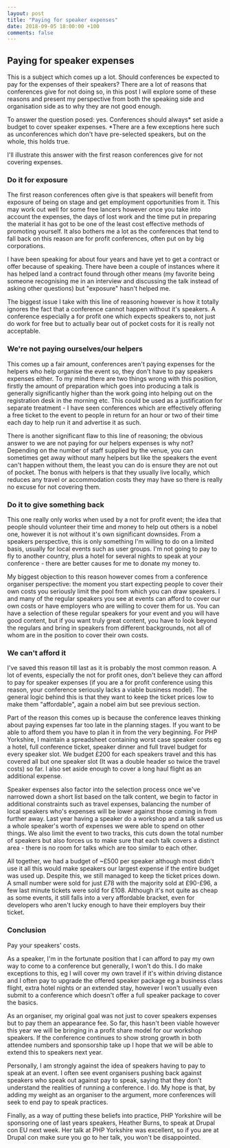 ```yaml
---
layout: post
title: "Paying for speaker expenses"
date: 2018-09-05 18:00:00 +100
comments: false
---
```


## Paying for speaker expenses

<!--excerpt-start-->

This is a subject which comes up a lot. Should conferences be expected to pay for 
the expenses of their speakers? There are a lot of reasons that conferences give
for not doing so, in this post I will explore some of these reasons and present 
my perspective from both the speaking side and organisation side as to why they 
are not good enough. 

<!--excerpt-end-->

To answer the question posed: yes. Conferences should always* set aside a budget to
cover speaker expenses. *There are a few exceptions here such as unconferences which
don't have pre-selected speakers, but on the whole, this holds true. 

I'll illustrate this answer with the first reason conferences give for not covering
expenses.

### Do it for exposure

The first reason conferences often give is that speakers will benefit from exposure
of being on stage and get employment opportunities from it. This may work out well 
for some free lancers however once you take into account the expenses, the days of 
lost work and the time put in preparing the material it has got to be one of the 
least cost effective methods of promoting yourself. It also bothers me a lot as the
conferences that tend to fall back on this reason are for profit conferences, often
put on by big corporations.

I have been speaking for about four years and have yet to get a contract or offer
because of speaking. There have been a couple of instances where it has helped land
a contract found through other means (my favorite being someone recognising me in
an interview and discussing the talk instead of asking other questions) but "exposure"
hasn't helped me. 

The biggest issue I take with this line of reasoning however is how it totally 
ignores the fact that a conference cannot happen without it's speakers. A conference
especially a for profit one which expects speakers to, not just do work for free but
to actually bear out of pocket costs for it is really not acceptable.

### We're not paying ourselves/our helpers

This comes up a fair amount, conferences aren't paying expenses for the helpers who
help organise the event so, they don't have to pay speakers expenses either. To my
mind there are two things wrong with this position, firstly the amount of preparation
which goes into producing a talk is generally significantly higher than the work 
going into helping out on the registration desk in the morning etc. This could be
used as a justification for separate treatment - I have seen conferences which are 
effectively offering a free ticket to the event to people in return for an hour or
two of their time each day to help run it and advertise it as such.

There is another significant flaw to this line of reasoning; the obvious answer to
we are not paying for our helpers expenses is why not? Depending on the number of 
staff supplied by the venue, you can sometimes get away without many helpers but 
like the speakers the event can't happen without them, the least you can do is 
ensure they are not out of pocket. The bonus with helpers is that they usually 
live locally, which reduces any travel or accommodation costs they may have so
there is really no excuse for not covering them.

### Do it to give something back

This one really only works when used by a not for profit event; the idea that people
should volunteer their time and money to help out others is a nobel one, however it
is not without it's own significant downsides. From a speakers perspective, this is 
only something I'm willing to do on a limited basis, usually for local events such 
as user groups. I'm not going to pay to fly to another country, plus a hotel for 
several nights to speak at your conference - there are better causes for me to 
donate my money to.

My biggest objection to this reason however comes from a conference organiser 
perspective: the moment you start expecting people to cover their own costs you 
seriously limit the pool from which you can draw speakers. I and many of the regular
speakers you see at events can afford to cover our own costs or have employers who
are willing to cover them for us. You can have a selection of these regular speakers
for your event and you will have good content, but if you want truly great content,
you have to look beyond the regulars and bring in speakers from different backgrounds,
not all of whom are in the position to cover their own costs.  
  
### We can't afford it

I've saved this reason till last as it is probably the most common reason. A lot of
events, especially the not for profit ones, don't believe they can afford to pay for
speaker expenses (if you are a for profit conference using this reason, your conference
seriously lacks a viable business model). The general logic behind this is that they
want to keep the ticket prices low to make them "affordable", again a nobel aim but
see previous section.

Part of the reason this comes up is because the conference leaves thinking about 
paying expenses far too late in the planning stages. If you want to be able to afford
them you have to plan it in from the very beginning. For PHP Yorkshire, I maintain 
a spreadsheet containing worst case speaker costs eg a hotel, full conference ticket,
speaker dinner and full travel budget for every speaker slot. We budget £200 for each
speakers travel and this has covered all but one speaker slot (It was a double header
so twice the travel costs) so far. I also set aside enough to cover a long haul flight
as an additional expense.

Speaker expenses also factor into the selection process once we've narrowed down a
short list based on the talk content, we begin to factor in additional constraints
such as travel expenses, balancing the number of local speakers who's expenses will
be lower against those coming in from further away. Last year having a speaker do a 
workshop and a talk saved us a whole speaker's worth of expenses we were able to 
spend on other things. We also limit the event to two tracks, this cuts down the
total number of speakers but also forces us to make sure that each talk covers a 
distinct area - there is no room for talks which are too similar to each other.

All together, we had a budget of ~£500 per speaker although most didn't use it all
this would make speakers our largest expense if the entire budget was used up. 
Despite this, we still managed to keep the ticket prices down. A small number were 
sold for just £78 with the majority sold at £90-£96, a few last minute tickets were
sold for £108. Although it's not quite as cheap as some events, it still falls into
a very affordable bracket, even for developers who aren't lucky enough to have their
employers buy their ticket.

### Conclusion

Pay your speakers' costs.

As a speaker, I'm in the fortunate position that I can afford to pay my own way to
come to a conference but generally, I won't do this. I do make exceptions to this,
eg I will cover my own travel if it's within driving distance and I often pay to 
upgrade the offered speaker package eg a business class flight, extra hotel nights
or an extended stay, however I won't usually even submit to a conference which 
doesn't offer a full speaker package to cover the basics.

As an organiser, my original goal was not just to cover speakers expenses but to
pay them an appearance fee. So far, this hasn't been viable however this year we
will be bringing in a profit share model for our workshop speakers. If the 
conference continues to show strong growth in both attendee numbers and sponsorship
take up I hope that we will be able to extend this to speakers next year.

Personally, I am strongly against the idea of speakers having to pay to speak at 
an event. I often see event organisers pushing back against speakers who speak out
against pay to speak, saying that they don't understand the realities of running a
conference. I do. My hope is that, by adding my weight as an organiser to the 
argument, more conferences will seek to end pay to speak practices.

Finally, as a way of putting these beliefs into practice, PHP Yorkshire will be
sponsoring one of last years speakers, Heather Burns, to speak at Drupal con EU
next week. Her talk at PHP Yorkshire was excellent, so if you are at Drupal con
make sure you go to her talk, you won't be disappointed.      